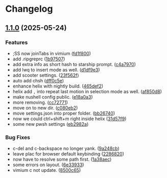 # Changelog

## [1.1.0](https://github.com/groutoutlook/dotfiles/compare/v1.0.0...v1.1.0) (2025-05-24)


### Features

* ;SS now joinTabs in vimium ([fd1f800](https://github.com/groutoutlook/dotfiles/commit/fd1f80098eb5a63607b351f596fad5dc208d676b))
* add .ripgreprc ([1b97507](https://github.com/groutoutlook/dotfiles/commit/1b9750704098474673f54f3b99629d82589d589d))
* add extra info as short hash to starship prompt. ([c4a7970](https://github.com/groutoutlook/dotfiles/commit/c4a79704c619d4b7f68ef0b27b8f2a9d469a3c10))
* add lwq to insert mode as well. ([d1df9e3](https://github.com/groutoutlook/dotfiles/commit/d1df9e3636d1c818d43b07b390c0dcb01cb3aa2a))
* add scooter settings. ([23f562f](https://github.com/groutoutlook/dotfiles/commit/23f562f52f871643195a4f3a0c4f4151fa5c18c2))
* auto add chsh ([dff0c5e](https://github.com/groutoutlook/dotfiles/commit/dff0c5e756f0dddf4fadbfa79419dc0acf1c963b))
* enhance helix with nightly build. ([465def2](https://github.com/groutoutlook/dotfiles/commit/465def216497c2a537b5cc7a4b17e0f7639b959b))
* helix add `,` into repeat last motion in selection mode as well. ([af850d8](https://github.com/groutoutlook/dotfiles/commit/af850d84caae0db2616a9b6b4716d074be930494))
* make nushell config public. ([e18a0a3](https://github.com/groutoutlook/dotfiles/commit/e18a0a3bfd982e6fe94e2827b3b941b291e627b6))
* more removing. ([cc72771](https://github.com/groutoutlook/dotfiles/commit/cc7277140782dc4b810abcff3b4c70a31fb5fcee))
* move on to new dir. ([c080eb2](https://github.com/groutoutlook/dotfiles/commit/c080eb2b57220420ee47de6c3eadd55044176148))
* move settings.json into proper folder. ([bb26740](https://github.com/groutoutlook/dotfiles/commit/bb26740f0379525f97b3cb43baf782869467bb13))
* now we could ctrl+shift+m right inside helix ([31d57f9](https://github.com/groutoutlook/dotfiles/commit/31d57f9394fcc1012e39071ef86e1423d4af4b35))
* some new pwsh settings ([eb2982a](https://github.com/groutoutlook/dotfiles/commit/eb2982ae801a0a2fd4939c40dff2c84baa48e053))


### Bug Fixes

* c-del and c-backspace no longer yank. ([9a248cb](https://github.com/groutoutlook/dotfiles/commit/9a248cb345492d2cea931b2ab5c804e154f7e1bb))
* leave plac for browser default keybinding ([2286820](https://github.com/groutoutlook/dotfiles/commit/2286820fbd8a4ec28429e06413a1f58e9e1aa43e))
* now have to resolve some path first. ([1a38aec](https://github.com/groutoutlook/dotfiles/commit/1a38aec1c98387ed90b7ad2164116d18284d18c0))
* some errors on layout. ([6e33933](https://github.com/groutoutlook/dotfiles/commit/6e3393396cd66fba6efde0edc136f80b96c1252d))
* vimium c not update. ([8500c65](https://github.com/groutoutlook/dotfiles/commit/8500c650f5c0c11367fe3bd8228628b2ff527c9b))
